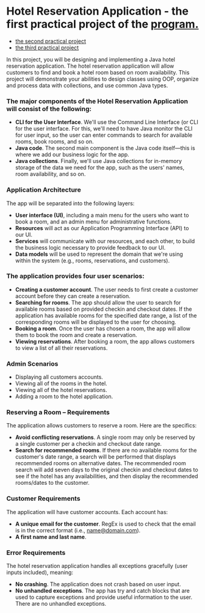# Hotel Reservation Application - the first practical project of the [program.](https://www.udacity.com/course/java-programming-nanodegree--nd079) 

* [the second practical project](https://github.com/Andrey7Shulga/webcrawler)
* [the third practical project](https://github.com/Andrey7Shulga/udacity-service-parent)

In this project, you will be designing and implementing a Java hotel reservation application. The hotel reservation application will allow customers to find and book a hotel room based on room availability. This project will demonstrate your abilities to design classes using OOP, organize and process data with collections, and use common Java types. 

### The major components of the Hotel Reservation Application will consist of the following:
- **CLI for the User Interface**. We'll use the Command Line Interface (or CLI for the user interface. For this, we'll need to have Java monitor the CLI for user input, so the user can enter commands to search for available rooms, book rooms, and so on.
- **Java code**. The second main component is the Java code itself—this is where we add our business logic for the app.
- **Java collections**. Finally, we'll use Java collections for in-memory storage of the data we need for the app, such as the users' names, room availability, and so on.

### Application Architecture
The app will be separated into the following layers:
- **User interface (UI)**, including a main menu for the users who want to book a room, and an admin menu for administrative functions.
- **Resources** will act as our Application Programming Interface (API) to our UI.
- **Services** will communicate with our resources, and each other, to build the business logic necessary to provide feedback to our UI.
- **Data models** will be used to represent the domain that we're using within the system (e.g., rooms, reservations, and customers).

### The application provides four user scenarios:
- **Creating a customer account**. The user needs to first create a customer account before they can create a reservation.
- **Searching for rooms**. The app should allow the user to search for available rooms based on provided checkin and checkout dates. If the application has available rooms for the specified date range, a list of the corresponding rooms will be displayed to the user for choosing.
- **Booking a room**. Once the user has chosen a room, the app will allow them to book the room and create a reservation.
- **Viewing reservations**. After booking a room, the app allows customers to view a list of all their reservations.

### Admin Scenarios
- Displaying all customers accounts.
- Viewing all of the rooms in the hotel.
- Viewing all of the hotel reservations.
- Adding a room to the hotel application.

### Reserving a Room – Requirements
The application allows customers to reserve a room. Here are the specifics:
- **Avoid conflicting reservations**. A single room may only be reserved by a single customer per a checkin and checkout date range.
- **Search for recommended rooms**. If there are no available rooms for the customer's date range, a search will be performed that displays recommended rooms on alternative dates. The recommended room search will add seven days to the original checkin and checkout dates to see if the hotel has any availabilities, and then display the recommended rooms/dates to the customer.

### Customer Requirements
The application will have customer accounts. Each account has:
- **A unique email for the customer**. RegEx is used to check that the email is in the correct format (i.e., name@domain.com).
- **A first name and last name**.

### Error Requirements
The hotel reservation application handles all exceptions gracefully (user inputs included), meaning:
- **No crashing**. The application does not crash based on user input.
- **No unhandled exceptions**. The app has try and catch blocks that are used to capture exceptions and provide useful information to the user. There are no unhandled exceptions.






